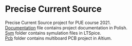 # Precise Current Source
Precise Current Source project for PUE course 2021. <br />
[Documentation](Documentation.pdf) file contains project documentation in Polish. <br />
[Sym](sym) folder contains symulation files in LTSpice. <br />
[Pcb](pcb) folder contains multiboard PCB project in Altium.
